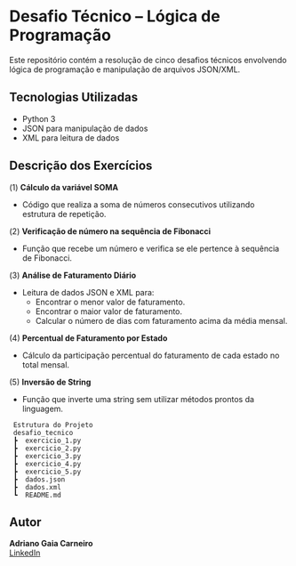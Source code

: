 # Desafio Técnico – Lógica de Programação

Este repositório contém a resolução de cinco desafios técnicos envolvendo lógica de programação e manipulação de arquivos JSON/XML.

## Tecnologias Utilizadas

- Python 3
- JSON para manipulação de dados
- XML para leitura de dados

## Descrição dos Exercícios

(1️) **Cálculo da variável SOMA**

- Código que realiza a soma de números consecutivos utilizando estrutura de repetição.

(2️) **Verificação de número na sequência de Fibonacci**

- Função que recebe um número e verifica se ele pertence à sequência de Fibonacci.

(3️) **Análise de Faturamento Diário**

- Leitura de dados JSON e XML para:
  - Encontrar o menor valor de faturamento.
  - Encontrar o maior valor de faturamento.
  - Calcular o número de dias com faturamento acima da média mensal.

(4) **Percentual de Faturamento por Estado**

- Cálculo da participação percentual do faturamento de cada estado no total mensal.

(5) **Inversão de String**

- Função que inverte uma string sem utilizar métodos prontos da linguagem.

```
 Estrutura do Projeto
 desafio_tecnico
 ┣  exercicio_1.py
 ┣  exercicio_2.py
 ┣  exercicio_3.py
 ┣  exercicio_4.py
 ┣  exercicio_5.py
 ┣  dados.json
 ┣  dados.xml
 ┗  README.md
```

## Autor

**Adriano Gaia Carneiro**  
[LinkedIn](https://www.linkedin.com/in/adriano-gaia-carneiro-b5644b275/)

